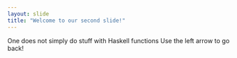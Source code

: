 ```yaml
---
layout: slide
title: "Welcome to our second slide!"
---
```

One does not simply do stuff with Haskell functions
Use the left arrow to go back!
